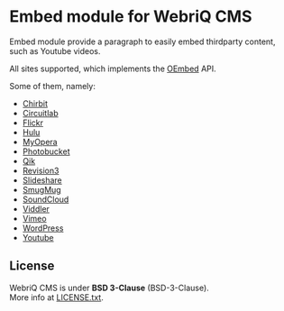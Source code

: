 Embed module for WebriQ CMS 
============================

Embed module provide a paragraph to easily embed thirdparty content,
such as Youtube videos.

All sites supported, which implements the [OEmbed](http://oembed.com/) API.

Some of them, namely:

* [Chirbit](http://www.chirbit.com/)
* [Circuitlab](https://www.circuitlab.com/)
* [Flickr](http://www.flickr.com/)
* [Hulu](http://www.hulu.com/)
* [MyOpera](http://my.opera.com/)
* [Photobucket](http://photobucket.com/)
* [Qik](http://qik.com/)
* [Revision3](http://revision3.com/)
* [Slideshare](http://www.slideshare.net/)
* [SmugMug](http://www.smugmug.com/)
* [SoundCloud](http://soundcloud.com/)
* [Viddler](http://www.viddler.com/)
* [Vimeo](http://vimeo.com/)
* [WordPress](http://wordpress.com/)
* [Youtube](http://www.youtube.com/)

License
-------

WebriQ CMS is under **BSD 3-Clause** (BSD-3-Clause).  
More info at [LICENSE.txt](LICENSE.txt).

